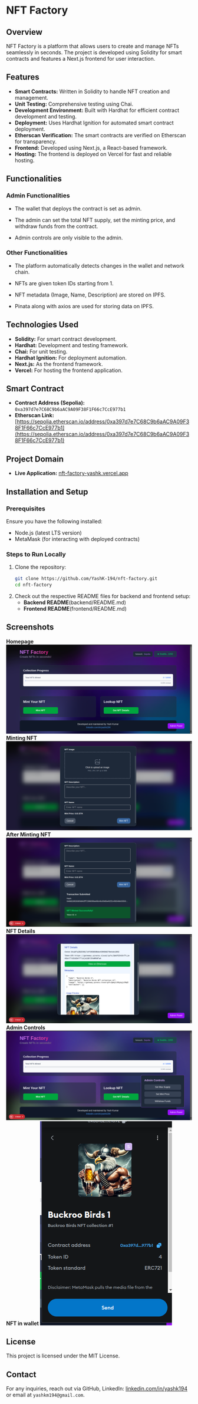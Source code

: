 # NFT Factory

## Overview

NFT Factory is a platform that allows users to create and manage NFTs seamlessly in seconds. The project is developed using Solidity for smart contracts and features a Next.js frontend for user interaction.

## Features

- **Smart Contracts:** Written in Solidity to handle NFT creation and management.
- **Unit Testing:** Comprehensive testing using Chai.
- **Development Environment:** Built with Hardhat for efficient contract development and testing.
- **Deployment:** Uses Hardhat Ignition for automated smart contract deployment.
- **Etherscan Verification:** The smart contracts are verified on Etherscan for transparency.
- **Frontend:** Developed using Next.js, a React-based framework.
- **Hosting:** The frontend is deployed on Vercel for fast and reliable hosting.

## Functionalities

### Admin Functionalities

- The wallet that deploys the contract is set as admin.

- The admin can set the total NFT supply, set the minting price, and withdraw funds from the contract.

- Admin controls are only visible to the admin.

### Other Functionalities

- The platform automatically detects changes in the wallet and network chain.

- NFTs are given token IDs starting from 1.

- NFT metadata (Image, Name, Description) are stored on IPFS.

- Pinata along with axios are used for storing data on IPFS.

## Technologies Used

- **Solidity:** For smart contract development.
- **Hardhat:** Development and testing framework.
- **Chai:** For unit testing.
- **Hardhat Ignition:** For deployment automation.
- **Next.js:** As the frontend framework.
- **Vercel:** For hosting the frontend application.

## Smart Contract

- **Contract Address (Sepolia):** `0xa397d7e7C68C9b6aAC9A09F38F1F66c7CcE977b1`
- **Etherscan Link:** [https://sepolia.etherscan.io/address/0xa397d7e7C68C9b6aAC9A09F38F1F66c7CcE977b1](https://sepolia.etherscan.io/address/0xa397d7e7C68C9b6aAC9A09F38F1F66c7CcE977b1)

## Project Domain

- **Live Application:** [nft-factory-yashk.vercel.app](https://nft-factory-yashk.vercel.app/)

## Installation and Setup

### Prerequisites

Ensure you have the following installed:

- Node.js (latest LTS version)
- MetaMask (for interacting with deployed contracts)

### Steps to Run Locally

1. Clone the repository:
   ```sh
   git clone https://github.com/YashK-194/nft-factory.git
   cd nft-factory
   ```
2. Check out the respective README files for backend and frontend setup:
   - **Backend README**(backend/README.md)
   - **Frontend README**(frontend/README.md)

## Screenshots

**Homepage**
![Homepage](screenshots/Screenshot_1.png)
**Minting NFT**
![Mint NFT Popup](screenshots/Screenshot_2.png)
**After Minting NFT**
![After Minting NFT](screenshots/Screenshot_3.png)
**NFT Details**
![NFT Details](screenshots/Screenshot_4.png)
**Admin Controls**
![Admin Controls](screenshots/Screenshot_5.png)
**NFT in wallet**
![NFT in wallet](screenshots/Screenshot_6.png)

## License

This project is licensed under the MIT License.

## Contact

For any inquiries, reach out via GitHub, LinkedIn: [linkedin.com/in/yashk194](https://www.linkedin.com/in/yashk194/) or email at `yashkm194@gmail.com`.
